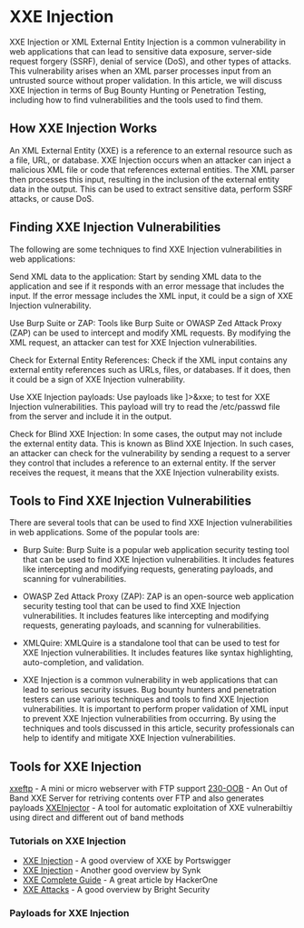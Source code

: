 # XXE Injection

XXE Injection or XML External Entity Injection is a common vulnerability in web applications that can lead to sensitive data exposure, server-side request forgery (SSRF), denial of service (DoS), and other types of attacks. This vulnerability arises when an XML parser processes input from an untrusted source without proper validation. In this article, we will discuss XXE Injection in terms of Bug Bounty Hunting or Penetration Testing, including how to find vulnerabilities and the tools used to find them.

## How XXE Injection Works

An XML External Entity (XXE) is a reference to an external resource such as a file, URL, or database. XXE Injection occurs when an attacker can inject a malicious XML file or code that references external entities. The XML parser then processes this input, resulting in the inclusion of the external entity data in the output. This can be used to extract sensitive data, perform SSRF attacks, or cause DoS.

## Finding XXE Injection Vulnerabilities

The following are some techniques to find XXE Injection vulnerabilities in web applications:

Send XML data to the application: Start by sending XML data to the application and see if it responds with an error message that includes the input. If the error message includes the XML input, it could be a sign of XXE Injection vulnerability.

Use Burp Suite or ZAP: Tools like Burp Suite or OWASP Zed Attack Proxy (ZAP) can be used to intercept and modify XML requests. By modifying the XML request, an attacker can test for XXE Injection vulnerabilities.

Check for External Entity References: Check if the XML input contains any external entity references such as URLs, files, or databases. If it does, then it could be a sign of XXE Injection vulnerability.

Use XXE Injection payloads: Use payloads like <!DOCTYPE foo [<!ENTITY xxe SYSTEM "file:///etc/passwd">]><foo>&xxe;</foo> to test for XXE Injection vulnerabilities. This payload will try to read the /etc/passwd file from the server and include it in the output.

Check for Blind XXE Injection: In some cases, the output may not include the external entity data. This is known as Blind XXE Injection. In such cases, an attacker can check for the vulnerability by sending a request to a server they control that includes a reference to an external entity. If the server receives the request, it means that the XXE Injection vulnerability exists.

## Tools to Find XXE Injection Vulnerabilities

There are several tools that can be used to find XXE Injection vulnerabilities in web applications. Some of the popular tools are:

* Burp Suite: Burp Suite is a popular web application security testing tool that can be used to find XXE Injection vulnerabilities. It includes features like intercepting and modifying requests, generating payloads, and scanning for vulnerabilities.

* OWASP Zed Attack Proxy (ZAP): ZAP is an open-source web application security testing tool that can be used to find XXE Injection vulnerabilities. It includes features like intercepting and modifying requests, generating payloads, and scanning for vulnerabilities.

* XMLQuire: XMLQuire is a standalone tool that can be used to test for XXE Injection vulnerabilities. It includes features like syntax highlighting, auto-completion, and validation.

* XXE Injection is a common vulnerability in web applications that can lead to serious security issues. Bug bounty hunters and penetration testers can use various techniques and tools to find XXE Injection vulnerabilities. It is important to perform proper validation of XML input to prevent XXE Injection vulnerabilities from occurring. By using the techniques and tools discussed in this article, security professionals can help to identify and mitigate XXE Injection vulnerabilities.


## Tools for XXE Injection
[xxeftp](https://github.com/staaldraad/xxeserv) - A mini or micro webserver with FTP support
[230-OOB](https://github.com/lc/230-OOB) - An Out of Band XXE Server for retriving contents over FTP and also generates payloads
[XXEInjector](https://github.com/enjoiz/XXEinjector) - A tool for automatic exploitation of XXE vulnerabiltiy using direct and different out of band methods

### Tutorials on XXE Injection
- [XXE Injection](https://portswigger.net/web-security/xxe) - A good overview of XXE by Portswigger
- [XXE Injection](https://learn.snyk.io/lesson/xxe/) - Another good overview by Synk
- [XXE Complete Guide](https://www.hackerone.com/knowledge-center/xxe-complete-guide-impact-examples-and-prevention) - A great article by HackerOne
- [XXE Attacks](https://brightsec.com/blog/xxe-attack/) - A good overview by Bright Security

### Payloads for XXE Injection